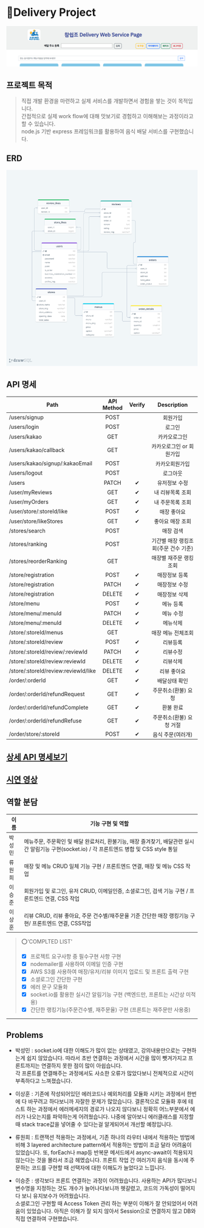 # 🛵Delivery Project

![MAIN](./assets/images/main.PNG)

## 프로젝트 목적

> 직접 개발 환경을 마련하고 실제 서비스를 개발하면서 경험을 쌓는 것이 목적입니다.  
> 간접적으로 실제 work flow에 대해 맛보기로 경험하고 이해해보는 과정이라고 할 수 있습니다.  
> node.js 기반 express 프레임워크를 활용하여 음식 배달 서비스를 구현했습니다.

## ERD

![ERD](./assets/images/erd.png)

## API 명세

| Path                                 | API Method | Verify |             Description              |
| ------------------------------------ | :--------: | :----: | :----------------------------------: |
| /users/signup                        |    POST    |        |               회원가입               |
| /users/login                         |    POST    |        |                로그인                |
| /users/kakao                         |    GET     |        |             카카오로그인             |
| /users/kakao/callback                |    GET     |        |       카카오로그인 or 회원가입       |
| /users/kakao/signup/:kakaoEmail      |    POST    |        |            카카오회원가입            |
| /users/logout                        |    POST    |        |               로그아웃               |
| /users                               |   PATCH    |   ✔    |            유저정보 수정             |
| /user/myReviews                      |    GET     |   ✔    |           내 리뷰목록 조회           |
| /user/myOrders                       |    GET     |   ✔    |           내 주문목록 조회           |
| /user/store/:storeId/like            |    POST    |   ✔    |             매장 좋아요              |
| /user/store/likeStores               |    GET     |   ✔    |           좋아요 매장 조회           |
| /stores/search                       |    POST    |        |              매장 검색               |
| /stores/ranking                      |    POST    |        | 기간별 매장 랭킹조회(주문 건수 기준) |
| /stores/reorderRanking               |    GET     |        |        매장별 재주문 랭킹조회        |
| /store/registration                  |    POST    |   ✔    |            매장정보 등록             |
| /store/registration                  |   PATCH    |   ✔    |            매장정보 수정             |
| /store/registration                  |   DELETE   |   ✔    |            매장정보 삭제             |
| /store/menu                          |    POST    |   ✔    |              메뉴 등록               |
| /store/menu/:menuId                  |   PATCH    |   ✔    |              메뉴 수정               |
| /store/menu/:menuId                  |   DELETE   |   ✔    |               메뉴삭제               |
| /store/:storeId/menus                |    GET     |        |          매장 메뉴 전체조회          |
| /store/:storeId/review               |    POST    |   ✔    |               리뷰등록               |
| /store/:storeId/review/:reviewId     |   PATCH    |   ✔    |               리뷰수정               |
| /store/:storeId/review:reviewId      |   DELETE   |   ✔    |               리뷰삭제               |
| /store/:storeId/review:reviewId/like |   DELETE   |   ✔    |             리뷰 좋아요              |
| /order/:orderId                      |    GET     |   ✔    |            배달상태 확인             |
| /order/:orderId/refundRequest        |    GET     |   ✔    |         주문취소(환불) 요청          |
| /order/:orderId/refundComplete       |    GET     |   ✔    |              환불 완료               |
| /order/:orderId/refundRefuse         |    GET     |   ✔    |       주문취소(환불) 요청 거절       |
| /order/store/:storeId                |    POST    |   ✔    |          음식 주문(여러개)           |

## [상세 API 명세보기](https://charming-castanet-ba9.notion.site/17e5fa0a09b94064a39e9c468625352a?v=7ca9b026f7c4438ba77a6186aa7dbcb6)

## [시연 영상](https://www.youtube.com/watch?v=phyM0muRtjo)

## 역할 분담

| 이름   | 기능 구현 및 역할                                                                                                                             |
| ------ | --------------------------------------------------------------------------------------------------------------------------------------------- |
| 박성민 | 메뉴주문, 주문확인 및 배달 완료처리, 환불기능, 매장 즐겨찾기, 배달관련 실시간 알림기능 구현(socket.io) / 각 프론트엔드 병합 및 CSS style 통일 |
| 류원희 | 매장 및 메뉴 CRUD 일체 기능 구현 / 프론트엔드 연결, 매장 및 메뉴 CSS 작업                                                                     |
| 이승준 | 회원가입 및 로그인, 유저 CRUD, 이메일인증, 소셜로그인, 검색 기능 구현 / 프론트엔드 연결, CSS 작업                                             |
| 이상훈 | 리뷰 CRUD, 리뷰 좋아요, 주문 건수별/재주문율 기준 간단한 매장 랭킹기능 구현/ 프론트엔드 연결, CSS작업                                         |

> ⭕'COMPLTED LIST'
>
> - [x] 프로젝트 요구사항 중 필수구현 사항 구현
> - [x] nodemailer를 사용하여 이메일 인증 구현
> - [x] AWS S3를 사용하여 매장/유저/리뷰 이미지 업로드 및 프론트 출력 구현
> - [x] 소셜로그인 간단한 구현
> - [x] 에러 문구 모듈화
> - [x] socket.io를 활용한 실시간 알림기능 구현 (백엔드만, 프론트는 시간상 미적용)
> - [x] 간단한 랭킹기능(주문건수별, 재주문율) 구현 (프론트는 재주문만 사용중)

---

## Problems

- 박성민 : socket.io에 대한 이해도가 많이 없는 상태였고, 강의내용만으로는 구현하는게 쉽지 않았습니다. 따라서 초반 연결하는 과정에서 시간을 많이 뺏겨가지고 프론트까지는 연결하지 못한 점이 많이 아쉽습니다.  
  각 프론트를 연결해주는 과정에서도 사소한 오류가 많았다보니 전체적으로 시간이 부족하다고 느껴졌습니다.

- 이상훈 : 기존에 작성되어있던 에러코드나 예외처리를 모듈화 시키는 과정에서 한번에 다 바꾸려고 하다보니까 자잘한 문제가 많았습니다. 결론적으로 모듈화 후에 테스트 하는 과정에서 에러메세지의 경로가 나오지 않다보니 정확히 어느부분에서 에러가 나오는지를 파악하는게 어려웠습니다. 나중에 알아보니 에러클래스를 지정할때 stack trace값을 넣어줄 수 있다는걸 알게되어서 개선할 예정입니다.

- 류원희 : 트랜잭션 적용하는 과정에서, 기존 하나의 라우터 내에서 적용하는 방법에 비해 3 layered architecture pattern에서 적용하는 방법이 조금 달라 어려움이 있었습니다. 또, forEach나 map등 반복문 메서드에서 async-await이 적용되지 않는다는 것을 몰라서 조금 헤멨습니다.
  프론트 작업 간 여러가지 음식을 동시에 주문하는 코드를 구현할 때 선택자에 대한 이해도가 늘었다고 느낍니다.

- 이승준 : 생각보다 프론트 연결하는 과정이 어려웠습니다. 사용하는 API가 많다보니 변수명을 지정하는 것도 개수가 늘어나다보니까 헷갈렸고, 코드의 가독성이 떨어지다 보니 유지보수가 어려웠습니다.  
  소셜로그인 구현할 때 Access Token 관리 하는 부분이 이해가 잘 안되었어서 어려움이 있었습니다. 아직은 이해가 잘 되지 않아서 Session으로 연결하지 않고 DB와 직접 연결하여 구현했습니다.
